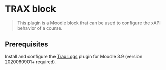 # TRAX block

> This plugin is a Moodle block that can be used to configure the xAPI behavior of a course.


## Prerequisites

Install and configure the [Trax Logs](https://github.com/trax-project/moodle-trax-logs) plugin
for Moodle 3.9 (version 2020060901+ required).
